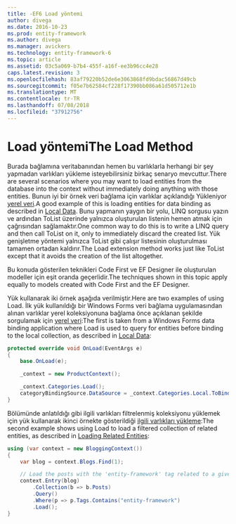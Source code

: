 ```yaml
---
title: -EF6 Load yöntemi
author: divega
ms.date: 2016-10-23
ms.prod: entity-framework
ms.author: divega
ms.manager: avickers
ms.technology: entity-framework-6
ms.topic: article
ms.assetid: 03c5a069-b7b4-455f-a16f-ee3b96cc4e28
caps.latest.revision: 3
ms.openlocfilehash: 83af79220b52de6e3063868fd9bdac56867d49cb
ms.sourcegitcommit: f05e7b62584cf228f17390bb086a61d505712e1b
ms.translationtype: MT
ms.contentlocale: tr-TR
ms.lasthandoff: 07/08/2018
ms.locfileid: "37912756"
---
```

# <a name="the-load-method"></a><span data-ttu-id="c7894-102">Load yöntemi</span><span class="sxs-lookup"><span data-stu-id="c7894-102">The Load Method</span></span>
<span data-ttu-id="c7894-103">Burada bağlamına veritabanından hemen bu varlıklarla herhangi bir şey yapmadan varlıkları yükleme isteyebilirsiniz birkaç senaryo mevcuttur.</span><span class="sxs-lookup"><span data-stu-id="c7894-103">There are several scenarios where you may want to load entities from the database into the context without immediately doing anything with those entities.</span></span> <span data-ttu-id="c7894-104">Bunun iyi bir örnek veri bağlama için varlıklar açıklandığı Yükleniyor [yerel veri](~/ef6/querying/local-data.md).</span><span class="sxs-lookup"><span data-stu-id="c7894-104">A good example of this is loading entities for data binding as described in [Local Data](~/ef6/querying/local-data.md).</span></span> <span data-ttu-id="c7894-105">Bunu yapmanın yaygın bir yolu, LINQ sorgusu yazın ve ardından ToList üzerinde yalnızca oluşturulan listenin hemen atmak için çağrısından sağlamaktır.</span><span class="sxs-lookup"><span data-stu-id="c7894-105">One common way to do this is to write a LINQ query and then call ToList on it, only to immediately discard the created list.</span></span> <span data-ttu-id="c7894-106">Yük genişletme yöntemi yalnızca ToList gibi çalışır listesinin oluşturulması tamamen ortadan kaldırır.</span><span class="sxs-lookup"><span data-stu-id="c7894-106">The Load extension method works just like ToList except that it avoids the creation of the list altogether.</span></span>  

<span data-ttu-id="c7894-107">Bu konuda gösterilen teknikleri Code First ve EF Designer ile oluşturulan modeller için eşit oranda geçerlidir.</span><span class="sxs-lookup"><span data-stu-id="c7894-107">The techniques shown in this topic apply equally to models created with Code First and the EF Designer.</span></span>  

<span data-ttu-id="c7894-108">Yük kullanarak iki örnek aşağıda verilmiştir.</span><span class="sxs-lookup"><span data-stu-id="c7894-108">Here are two examples of using Load.</span></span> <span data-ttu-id="c7894-109">İlk yük kullanıldığı bir Windows Forms veri bağlama uygulamasından alınan varlıklar yerel koleksiyonuna bağlama önce açıklanan şekilde sorgulamak için [yerel veri](~/ef6/querying/local-data.md):</span><span class="sxs-lookup"><span data-stu-id="c7894-109">The first is taken from a Windows Forms data binding application where Load is used to query for entities before binding to the local collection, as described in [Local Data](~/ef6/querying/local-data.md):</span></span>  

``` csharp
protected override void OnLoad(EventArgs e)
{
    base.OnLoad(e);

    _context = new ProductContext();

    _context.Categories.Load();
    categoryBindingSource.DataSource = _context.Categories.Local.ToBindingList();
}
```  

<span data-ttu-id="c7894-110">Bölümünde anlatıldığı gibi ilgili varlıkları filtrelenmiş koleksiyonu yüklemek için yük kullanarak ikinci örnekte gösterildiği [ilgili varlıkları yükleme](~/ef6/querying/related-data.md):</span><span class="sxs-lookup"><span data-stu-id="c7894-110">The second example shows using Load to load a filtered collection of related entities, as described in [Loading Related Entities](~/ef6/querying/related-data.md):</span></span>  

``` csharp
using (var context = new BloggingContext())
{
    var blog = context.Blogs.Find(1);

    // Load the posts with the 'entity-framework' tag related to a given blog
    context.Entry(blog)
        .Collection(b => b.Posts)
        .Query()
        .Where(p => p.Tags.Contains("entity-framework")
        .Load();
}
```  
